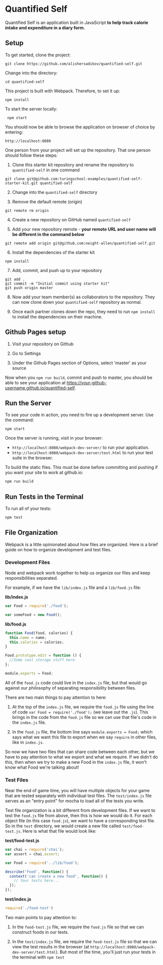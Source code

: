 # Quantified Self
Quantified Self is an application built in JavaScript <strong>to help track calorie intake and expenditure in a diary form.</strong>  

## Setup

To get started, clone the project: 

  ```shell
  git clone https://github.com/alishersadikov/quantified-self.git
  ```
  Change into the directory: 
  ```shell
  cd quantified-self
  ```
  This project is built with Webpack. Therefore, to set it up: 
  
  ```shell
  npm install
  ```
  To start the server locally: 
  ```shell
   npm start
  ```
  
  You should now be able to browse the application on browser of choice by entering: 
  ```shell
  http://localhost:8080
  ```


One person from your project will set up the repository. That one person should follow these steps:

1. Clone this starter kit repository and rename the repository to `quantified-self` in one command

  ```shell
  git clone git@github.com:turingschool-examples/quantified-self-starter-kit.git quantified-self
  ```

2. Change into the `quantified-self` directory

3. Remove the default remote (origin)

  ```shell
  git remote rm origin
  ```

4. Create a new repository on GitHub named `quantified-self`

5. Add your new repository remote - **your remote URL and user name will be different in the command below**

  ```shell
  git remote add origin git@github.com:neight-allen/quantified-self.git
  ```

6. Install the dependencies of the starter kit

  ```shell
  npm install
  ```

7. Add, commit, and push up to your repository

  ```shell
  git add .
  git commit -m "Initial commit using starter kit"
  git push origin master
  ```

8. Now add your team member(s) as collaborators to the repository. They can now clone down your `quantified-self` repository as normal.

9. Once each partner clones down the repo, they need to run `npm install` to install the dependencies on their machine.

## Github Pages setup

1. Visit your repository on Github

2. Go to Settings

3. Under the Github Pages section of Options, select 'master' as your source

Now when you `npm run build`, commit and push to master, you should be able to see your application at <https://your-github-username.github.io/quantified-self>.

## Run the Server

To see your code in action, you need to fire up a development server. Use the command:

```shell
npm start
```

Once the server is running, visit in your browser:

* `http://localhost:8080/webpack-dev-server/` to run your application.
* `http://localhost:8080/webpack-dev-server/test.html` to run your test suite in the browser.

To build the static files. This must be done before committing and pushing if you want your site to work at github.io:

```js
npm run build
```

## Run Tests in the Terminal

To run all of your tests:

```js
npm test
```

## File Organization

Webpack is a little opinionated about how files are organized. Here is a brief guide on how to organize development and test files.

### Development Files

Node and webpack work together to help us organize our files and keep responsibilities separated.

For example, if we have the `lib/index.js` file and a `lib/food.js` file:

**lib/index.js**

```javascript
var Food = require('./food');

var someFood = new Food();
```

**lib/food.js**

```javascript
function Food(food, calories) {
  this.name = name;
  this.calories = calories;
}

Food.prototype.edit = function () {
  //Some cool storage stuff here
};

module.exports = Food;
```

All of the `food.js` code could live in the `index.js` file, but that would go against our philosophy of separating responsibility between files.

There are two main things to pay attention to here:

1. At the top of the `index.js` file, we require the `food.js` file using the line of code `var Food = require('./food');` (we leave out the `.js`). This brings in the code from the `food.js` file so we can use that file's code in the `index.js` file.

2. In the `food.js` file, the bottom line says `module.exports = Food;` which says what we want this file to export when we say `require` in other files, like in `index.js`.

So now we have two files that can share code between each other, but we have to pay attention to what we export and what we require. If we didn't do this, then when we try to make a new Food in the `index.js` file, it won't know what Food we're talking about!

### Test Files

Near the end of game time, you will have multiple objects for your game that are tested separately with individual test files. The `test/index.js` file serves as an "entry point" for mocha to load all of the tests you write.

Test file organization is a bit different from development files. If we want to test the `food.js` file from above, then this is how we would do it. For each object file (in this case `food.js`), we want to have a corresponding test file. So in the `test` directory, we would create a new file called `test/food-test.js`. Here is what that file would look like:

**test/food-test.js**

```javascript
var chai = require('chai');
var assert = chai.assert;

var Food = require('../lib/food');

describe('Food', function() {
  context('can create a new food', function() {
    // Your tests here...  
  });  
});
```

**test/index.js**

```javascript
require('./food-test')
```

Two main points to pay attention to:

1. In the `food-test.js` file, we require the `food.js` file so that we can construct foods in our tests.

2. In the `test/index.js` file, we require the `food-test.js` file so that we can view the test results in the browser (at `http://localhost:8080/webpack-dev-server/test.html`). But most of the time, you'll just run your tests in the terminal with `npm test`
